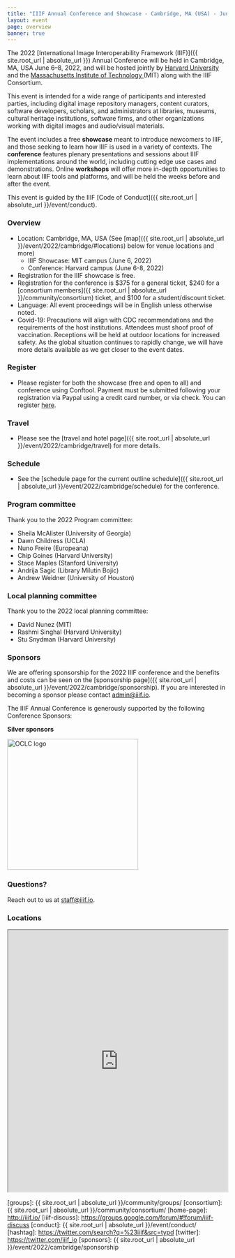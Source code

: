 ```yaml
---
title: "IIIF Annual Conference and Showcase - Cambridge, MA (USA) - June 6-8, 2022"
layout: event
page: overview
banner: true 
---
```




The 2022 [International Image Interoperability Framework (IIIF)]({{ site.root_url | absolute_url }}) Annual Conference will be held in Cambridge, MA, USA June 6–8, 2022, and will be hosted jointly by [Harvard University](https://www.harvard.edu/) and the [Massachusetts Institute of Technology ](https://mit.edu/)(MIT) along with the IIIF Consortium.

This event is intended for a wide range of participants and interested parties, including digital image repository managers, content curators, software developers, scholars, and administrators at libraries, museums, cultural heritage institutions, software firms, and other organizations working with digital images and audio/visual materials.

The event includes a free **showcase** meant to introduce newcomers to IIIF, and those seeking to learn how IIIF is used in a variety of contexts. The **conference** features plenary presentations and sessions about IIIF implementations around the world, including cutting edge use cases and demonstrations. Online **workshops** will offer more in-depth opportunities to learn about IIIF tools and platforms, and will be held the weeks before and after the event.

This event is guided by the IIIF [Code of Conduct]({{ site.root_url | absolute_url }}/event/conduct).


### **Overview**



* Location: Cambridge, MA, USA (See [map]({{ site.root_url | absolute_url }}/event/2022/cambridge/#locations) below for venue locations and more)
    * IIIF Showcase: MIT campus (June 6, 2022)
    * Conference: Harvard campus (June 6-8, 2022)
* Registration for the IIIF showcase is free.
* Registration for the conference is $375 for a general ticket, $240 for a [consortium members]({{ site.root_url | absolute_url }}/community/consortium) ticket, and $100 for a student/discount ticket.
* Language: All event proceedings will be in English unless otherwise noted.
* Covid-19: Precautions will align with CDC recommendations and the requirements of the host institutions. Attendees must shoof proof of vaccination. Receptions will be held at outdoor locations for increased safety. As the global situation continues to rapidly change, we will have more details available as we get closer to the event dates.


### **Register**



* Please register for both the showcase (free and open to all) and conference using Conftool. Payment must be submitted following your registration via Paypal using a credit card number, or via check. You can register [here](https://www.conftool.org/iiif2022/index.php?page=index).


### **Travel**



* Please see the [travel and hotel page]({{ site.root_url | absolute_url }}/event/2022/cambridge/travel) for more details.


### **Schedule**



* See the [schedule page for the current outline schedule]({{ site.root_url | absolute_url }}/event/2022/cambridge/schedule) for the conference.


### **Program committee**

Thank you to the 2022 Program committee:



* Sheila McAlister (University of Georgia)
* Dawn Childress (UCLA)
* Nuno Freire (Europeana)
* Chip Goines (Harvard University)
* Stace Maples (Stanford University)
* Andrija Sagic (Library Milutin Bojic)
* Andrew Weidner (University of Houston)


### **Local planning committee**

Thank you to the 2022 local planning committee:



* David Nunez (MIT)
* Rashmi Singhal (Harvard University)
* Stu Snydman (Harvard University)


### **Sponsors**

We are offering sponsorship for the 2022 IIIF conference and the benefits and costs can be seen on the [sponsorship page]({{ site.root_url | absolute_url }}/event/2022/cambridge/sponsorship). If you are interested in becoming a sponsor please contact [admin@iiif.io](mailto:admin@iiif.io).

The IIIF Annual Conference is generously supported by the following Conference Sponsors:


**Silver sponsors**  <br>

<a href="https://www.oclc.org/" style="border-bottom: none"><img src="{{ site.root_url | absolute_url }}/assets/event/sponsors/oclc_logo.png" alt='OCLC logo' style="width: 300px"></a>



### **Questions?**

Reach out to us at staff@iiif.io.


<!-- ### Outline program

The final program will continue to develop over the next few months but please see the outline below which gives an overview of the Boston IIIF Showcase and Conference. Note the Showcase will require a separate registration to the Conference.

<table class="api-table">
    <thead>
        <tr>
            <th>&nbsp;</th>
            <th><b>Showcase</b></th>
            <th colspan="3"><b>Conference</b></th>
        </tr>
        <tr>
            <th>Time</th>
            <th>Monday 1st June 2020</th>
            <th>Tuesday 2nd June 2020</th>
            <th>Wednesday 3rd June 2020</th>
            <th>Thursday 4th June 2020</th>
        </tr>
    </thead>
    <tbody>
        <tr>
            <td>Morning</td>
            <td>&nbsp;</td>
            <td>Workshops</td>
            <td>Plenary lightning talks and parallel sessions</td>
            <td>Parallel sessions</td>
        </tr>
        <tr>
            <td>Afternoon</td>
            <td>Showcase</td>
            <td>Conference plenary including community updates and lightning talks</td>
            <td>Parallel sessions</td>
            <td>Closing lightning talks and panel sessions</td>
        </tr>
        <tr>
            <td>Evening</td>
            <td>&nbsp;</td>
            <td>Conference reception</td>
            <td>IIIF Consortium members' reception</td>
            <td>&nbsp;</td>
        </tr>
    </tbody>
</table>    --> 

### Locations

<iframe src="https://www.google.com/maps/d/u/0/embed?mid=12xQYwT3lW4hjdJaRWlBayMjb3e0_OQZo&ctrl=true" style="width: 100%; height: 600px"></iframe>


[iiif]: https://iiif.io/
[harvard]: https://www.harvard.edu/
[mit]: https://mit.edu/
[groups]: {{ site.root_url | absolute_url }}/community/groups/
[consortium]: {{ site.root_url | absolute_url }}/community/consortium/
[home-page]: http://iiif.io/
[iiif-discuss]: https://groups.google.com/forum/#!forum/iiif-discuss
[conduct]: {{ site.root_url | absolute_url }}/event/conduct/
[hashtag]: https://twitter.com/search?q=%23iiif&src=typd
[twitter]: https://twitter.com/iiif_io
[sponsors]:  {{ site.root_url | absolute_url }}/event/2022/cambridge/sponsorship